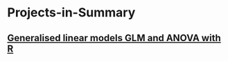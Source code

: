 # Projects-in-Summary

## [Generalised linear models GLM and ANOVA with R](https://github.com/sarker2018/Generalized-Linear-Models-GLM-and-ANOVA)
